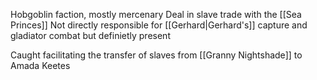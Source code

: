 Hobgoblin faction, mostly mercenary
Deal in slave trade with the [[Sea Princes]]
Not directly responsible for [[Gerhard|Gerhard's]] capture and gladiator combat but definietly present

Caught facilitating the transfer of slaves from [[Granny Nightshade]] to Amada Keetes

